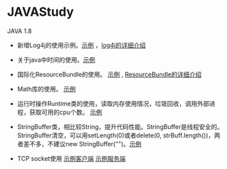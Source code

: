 # JAVAStudy
JAVA 1.8

* 新增Log4j的使用示例。[示例](./src/logStudy/useLog4J.java) ，[log4j的详细介绍](http://blog.51cto.com/ggwhsd/2340510)

* 关于java中时间的使用。[示例](./src/baseAPI/useDate.java)   

* 国际化ResourceBundle的使用。 [示例](./src/baseAPI/useResourceBundle.java) ,  [ResourceBundle的详细介绍](http://blog.51cto.com/ggwhsd/2340539)

* Math库的使用。  [示例](./src/baseAPI/useMath) 

* 运行时操作Runtime类的使用，读取内存使用情况，垃圾回收，调用外部进程，获取可用的cpu个数。 [示例](./src/baseAPI/useRuntime)

* StringBuffer类，相比较String，提升代码性能。StringBuffer是线程安全的。 StringBuffer清空，可以用setLength(0)或者delete(0, strBuff.length())，两者差不多，不建议new StringBuffer("")。[示例](./src/baseAPI/useStringBuffer.java)

* TCP socket使用
[示例客户端](./src/NetworkStudy/TcpTest.java)
[示例服务端](./src/NetworkStudy/Server.java)